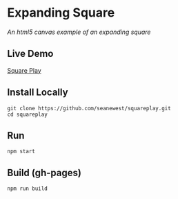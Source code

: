 # Expanding Square
*An html5 canvas example of an expanding square*

## Live Demo
[Square Play](http://seanewest/github.io/squareplay)

## Install Locally
```
git clone https://github.com/seanewest/squareplay.git
cd squareplay
```

## Run
```
npm start
```

## Build (gh-pages)
```
npm run build
```
